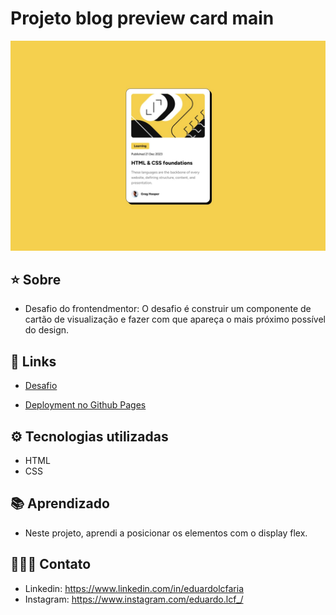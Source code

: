 ﻿# Projeto blog preview card main


![Alt text](./src/design/desktop-design.jpg)


## ⭐ Sobre
 - Desafio do frontendmentor: O desafio é construir um componente de cartão de visualização e fazer com que apareça o mais próximo possível do design.

 ## 🔗 Links
 
  - <a href= https://www.frontendmentor.io/challenges/blog-preview-card-ckPaj01IcS target="_blank"> Desafio</a>

 - <a href= https://eduardolcfaria.github.io/blog-preview-card-main/ target="_blank"> Deployment no Github Pages</a>
 
 

## ⚙️ Tecnologias utilizadas

- HTML
- CSS

## 📚 Aprendizado
 - Neste projeto, aprendi a posicionar os elementos com o display flex.

## 🧑🏻‍💻 Contato
- Linkedin: https://www.linkedin.com/in/eduardolcfaria
- Instagram: https://www.instagram.com/eduardo.lcf_/
